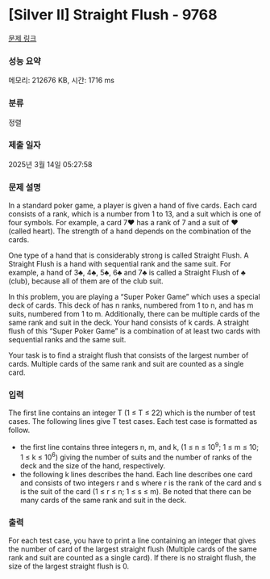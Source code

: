 # [Silver II] Straight Flush - 9768 

[문제 링크](https://www.acmicpc.net/problem/9768) 

### 성능 요약

메모리: 212676 KB, 시간: 1716 ms

### 분류

정렬

### 제출 일자

2025년 3월 14일 05:27:58

### 문제 설명

<p>In a standard poker game, a player is given a hand of five cards. Each card consists of a rank, which is a number from 1 to 13, and a suit which is one of four symbols. For example, a card 7♥ has a rank of 7 and a suit of ♥ (called heart). The strength of a hand depends on the combination of the cards.</p>

<p>One type of a hand that is considerably strong is called Straight Flush. A Straight Flush is a hand with sequential rank and the same suit. For example, a hand of 3♣, 4♣, 5♣, 6♣ and 7♣ is called a Straight Flush of ♣ (club), because all of them are of the club suit.</p>

<p>In this problem, you are playing a “Super Poker Game” which uses a special deck of cards. This deck of has n ranks, numbered from 1 to n, and has m suits, numbered from 1 to m. Additionally, there can be multiple cards of the same rank and suit in the deck. Your hand consists of k cards. A straight flush of this “Super Poker Game” is a combination of at least two cards with sequential ranks and the same suit.</p>

<p>Your task is to find a straight flush that consists of the largest number of cards. Multiple cards of the same rank and suit are counted as a single card.</p>

### 입력 

 <p>The first line contains an integer T (1 ≤ T ≤ 22) which is the number of test cases. The following lines give T test cases. Each test case is formatted as follow.</p>

<ul>
	<li>the first line contains three integers n, m, and k, (1 ≤ n ≤ 10<sup>9</sup>; 1 ≤ m ≤ 10; 1 ≤ k ≤ 10<sup>6</sup>) giving the number of suits and the number of ranks of the deck and the size of the hand, respectively.</li>
	<li>the following k lines describes the hand. Each line describes one card and consists of two integers r and s where r is the rank of the card and s is the suit of the card (1 ≤ r ≤ n; 1 ≤ s ≤ m). Be noted that there can be many cards of the same rank and suit in the deck.</li>
</ul>

### 출력 

 <p>For each test case, you have to print a line containing an integer that gives the number of card of the largest straight flush (Multiple cards of the same rank and suit are counted as a single card). If there is no straight flush, the size of the largest straight flush is 0.</p>

